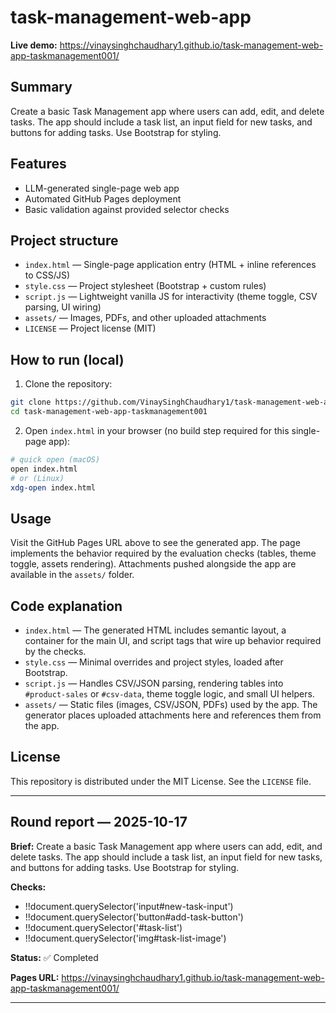 # task-management-web-app

**Live demo:** https://vinaysinghchaudhary1.github.io/task-management-web-app-taskmanagement001/

## Summary

Create a basic Task Management app where users can add, edit, and delete tasks. The app should include a task list, an input field for new tasks, and buttons for adding tasks. Use Bootstrap for styling.

## Features

- LLM-generated single-page web app
- Automated GitHub Pages deployment
- Basic validation against provided selector checks

## Project structure

* `index.html` — Single-page application entry (HTML + inline references to CSS/JS)
* `style.css` — Project stylesheet (Bootstrap + custom rules)
* `script.js` — Lightweight vanilla JS for interactivity (theme toggle, CSV parsing, UI wiring)
* `assets/` — Images, PDFs, and other uploaded attachments
* `LICENSE` — Project license (MIT)

## How to run (local)

1. Clone the repository:

```bash
git clone https://github.com/VinaySinghChaudhary1/task-management-web-app-taskmanagement001.git
cd task-management-web-app-taskmanagement001
```

2. Open `index.html` in your browser (no build step required for this single-page app):

```bash
# quick open (macOS)
open index.html
# or (Linux)
xdg-open index.html
```

## Usage

Visit the GitHub Pages URL above to see the generated app. The page implements the behavior required by the evaluation checks (tables, theme toggle, assets rendering). Attachments pushed alongside the app are available in the `assets/` folder.

## Code explanation

- `index.html` — The generated HTML includes semantic layout, a container for the main UI, and script tags that wire up behavior required by the checks.
- `style.css` — Minimal overrides and project styles, loaded after Bootstrap.
- `script.js` — Handles CSV/JSON parsing, rendering tables into `#product-sales` or `#csv-data`, theme toggle logic, and small UI helpers.
- `assets/` — Static files (images, CSV/JSON, PDFs) used by the app. The generator places uploaded attachments here and references them from the app.

## License

This repository is distributed under the MIT License. See the `LICENSE` file.

---

## Round report — 2025-10-17

**Brief:** Create a basic Task Management app where users can add, edit, and delete tasks. The app should include a task list, an input field for new tasks, and buttons for adding tasks. Use Bootstrap for styling.

**Checks:**
- !!document.querySelector('input#new-task-input')
- !!document.querySelector('button#add-task-button')
- !!document.querySelector('#task-list')
- !!document.querySelector('img#task-list-image')

**Status:** ✅ Completed

**Pages URL:** https://vinaysinghchaudhary1.github.io/task-management-web-app-taskmanagement001/

---
